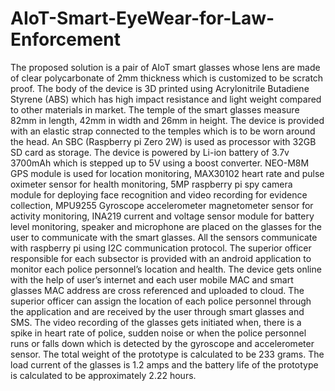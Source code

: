 # AIoT-Smart-EyeWear-for-Law-Enforcement
The proposed solution is a pair of AIoT smart glasses whose lens are made of clear polycarbonate of 2mm thickness which is customized to be scratch proof. The body of the device is 3D 
printed using Acrylonitrile Butadiene Styrene (ABS) which has high impact resistance and light weight compared to other materials in market. The temple of the smart glasses measure 82mm 
in length, 42mm in width and 26mm in height. The device is provided with an elastic strap connected to the temples which is to be worn around the head. An SBC (Raspberry pi Zero 2W) is 
used as processor with 32GB SD card as storage. The device is powered by Li-ion battery of 3.7v 3700mAh which is stepped up to 5V using a boost converter. NEO-M8M GPS module is used for 
location monitoring, MAX30102 heart rate and pulse oximeter sensor for health monitoring, 5MP raspberry pi spy camera module for deploying face recognition and video recording for 
evidence collection, MPU9255 Gyroscope accelerometer magnetometer sensor for activity monitoring, INA219 current and voltage sensor module for battery level monitoring, speaker and 
microphone are placed on the glasses for the user to communicate with the smart glasses. All the sensors communicate with raspberry pi using I2C communication protocol. The superior 
officer responsible for each subsector is provided with an android application to monitor each police personnel’s location and health. The device gets online with the help of user’s 
internet and each user mobile MAC and smart glasses MAC address are cross referenced and uploaded to cloud. The superior officer can assign the location of each police personnel 
through the application and are received by the user through smart glasses and SMS. The video recording of the glasses gets initiated when, there is a spike in heart rate of police, 
sudden noise or when the police personnel runs or falls down which is detected by the gyroscope and accelerometer sensor. The total weight of the prototype is calculated to be 233 grams. The load current of the glasses is 1.2 amps and the battery life of the prototype is calculated to be approximately 2.22 hours.
